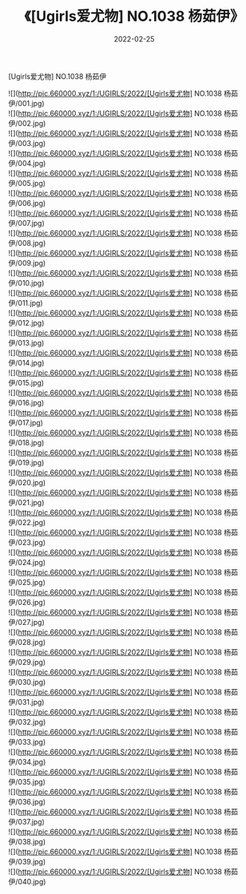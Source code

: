 ﻿---
layout: post
title:  《[Ugirls爱尤物] NO.1038 杨茹伊》
date:   2022-02-25
img: http://pic.660000.xyz/1:/UGIRLS/2022/[Ugirls爱尤物] NO.1038 杨茹伊/000.jpg
categories: [美女, 清纯, 唯美]
---

[Ugirls爱尤物] NO.1038 杨茹伊

 ![](http://pic.660000.xyz/1:/UGIRLS/2022/[Ugirls爱尤物] NO.1038 杨茹伊/001.jpg) <br>![](http://pic.660000.xyz/1:/UGIRLS/2022/[Ugirls爱尤物] NO.1038 杨茹伊/002.jpg) <br>![](http://pic.660000.xyz/1:/UGIRLS/2022/[Ugirls爱尤物] NO.1038 杨茹伊/003.jpg) <br>![](http://pic.660000.xyz/1:/UGIRLS/2022/[Ugirls爱尤物] NO.1038 杨茹伊/004.jpg) <br>![](http://pic.660000.xyz/1:/UGIRLS/2022/[Ugirls爱尤物] NO.1038 杨茹伊/005.jpg) <br>![](http://pic.660000.xyz/1:/UGIRLS/2022/[Ugirls爱尤物] NO.1038 杨茹伊/006.jpg) <br>![](http://pic.660000.xyz/1:/UGIRLS/2022/[Ugirls爱尤物] NO.1038 杨茹伊/007.jpg) <br>![](http://pic.660000.xyz/1:/UGIRLS/2022/[Ugirls爱尤物] NO.1038 杨茹伊/008.jpg) <br>![](http://pic.660000.xyz/1:/UGIRLS/2022/[Ugirls爱尤物] NO.1038 杨茹伊/009.jpg) <br>![](http://pic.660000.xyz/1:/UGIRLS/2022/[Ugirls爱尤物] NO.1038 杨茹伊/010.jpg) <br>![](http://pic.660000.xyz/1:/UGIRLS/2022/[Ugirls爱尤物] NO.1038 杨茹伊/011.jpg) <br>![](http://pic.660000.xyz/1:/UGIRLS/2022/[Ugirls爱尤物] NO.1038 杨茹伊/012.jpg) <br>![](http://pic.660000.xyz/1:/UGIRLS/2022/[Ugirls爱尤物] NO.1038 杨茹伊/013.jpg) <br>![](http://pic.660000.xyz/1:/UGIRLS/2022/[Ugirls爱尤物] NO.1038 杨茹伊/014.jpg) <br>![](http://pic.660000.xyz/1:/UGIRLS/2022/[Ugirls爱尤物] NO.1038 杨茹伊/015.jpg) <br>![](http://pic.660000.xyz/1:/UGIRLS/2022/[Ugirls爱尤物] NO.1038 杨茹伊/016.jpg) <br>![](http://pic.660000.xyz/1:/UGIRLS/2022/[Ugirls爱尤物] NO.1038 杨茹伊/017.jpg) <br>![](http://pic.660000.xyz/1:/UGIRLS/2022/[Ugirls爱尤物] NO.1038 杨茹伊/018.jpg) <br>![](http://pic.660000.xyz/1:/UGIRLS/2022/[Ugirls爱尤物] NO.1038 杨茹伊/019.jpg) <br>![](http://pic.660000.xyz/1:/UGIRLS/2022/[Ugirls爱尤物] NO.1038 杨茹伊/020.jpg) <br>![](http://pic.660000.xyz/1:/UGIRLS/2022/[Ugirls爱尤物] NO.1038 杨茹伊/021.jpg) <br>![](http://pic.660000.xyz/1:/UGIRLS/2022/[Ugirls爱尤物] NO.1038 杨茹伊/022.jpg) <br>![](http://pic.660000.xyz/1:/UGIRLS/2022/[Ugirls爱尤物] NO.1038 杨茹伊/023.jpg) <br>![](http://pic.660000.xyz/1:/UGIRLS/2022/[Ugirls爱尤物] NO.1038 杨茹伊/024.jpg) <br>![](http://pic.660000.xyz/1:/UGIRLS/2022/[Ugirls爱尤物] NO.1038 杨茹伊/025.jpg) <br>![](http://pic.660000.xyz/1:/UGIRLS/2022/[Ugirls爱尤物] NO.1038 杨茹伊/026.jpg) <br>![](http://pic.660000.xyz/1:/UGIRLS/2022/[Ugirls爱尤物] NO.1038 杨茹伊/027.jpg) <br>![](http://pic.660000.xyz/1:/UGIRLS/2022/[Ugirls爱尤物] NO.1038 杨茹伊/028.jpg) <br>![](http://pic.660000.xyz/1:/UGIRLS/2022/[Ugirls爱尤物] NO.1038 杨茹伊/029.jpg) <br>![](http://pic.660000.xyz/1:/UGIRLS/2022/[Ugirls爱尤物] NO.1038 杨茹伊/030.jpg) <br>![](http://pic.660000.xyz/1:/UGIRLS/2022/[Ugirls爱尤物] NO.1038 杨茹伊/031.jpg) <br>![](http://pic.660000.xyz/1:/UGIRLS/2022/[Ugirls爱尤物] NO.1038 杨茹伊/032.jpg) <br>![](http://pic.660000.xyz/1:/UGIRLS/2022/[Ugirls爱尤物] NO.1038 杨茹伊/033.jpg) <br>![](http://pic.660000.xyz/1:/UGIRLS/2022/[Ugirls爱尤物] NO.1038 杨茹伊/034.jpg) <br>![](http://pic.660000.xyz/1:/UGIRLS/2022/[Ugirls爱尤物] NO.1038 杨茹伊/035.jpg) <br>![](http://pic.660000.xyz/1:/UGIRLS/2022/[Ugirls爱尤物] NO.1038 杨茹伊/036.jpg) <br>![](http://pic.660000.xyz/1:/UGIRLS/2022/[Ugirls爱尤物] NO.1038 杨茹伊/037.jpg) <br>![](http://pic.660000.xyz/1:/UGIRLS/2022/[Ugirls爱尤物] NO.1038 杨茹伊/038.jpg) <br>![](http://pic.660000.xyz/1:/UGIRLS/2022/[Ugirls爱尤物] NO.1038 杨茹伊/039.jpg) <br>![](http://pic.660000.xyz/1:/UGIRLS/2022/[Ugirls爱尤物] NO.1038 杨茹伊/040.jpg) <br>